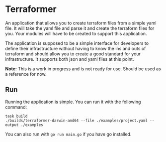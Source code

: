 # Terraformer

An application that allows you to create terraform files from a simple yaml file. It will take the 
yaml file and parse it and create the terraform files for you. Your modules will have to be created
to support this application.  

The application is supposed to be a simple interface for developers to define their infrastructure
without having to know the ins and outs of terraform and should allow you to create a good standard
for your infrastructure. It supports both json and yaml files at this point.  

**Note:** This is a work in progress and is not ready for use. Should be used as a reference for now.

## Run

Running the application is simple. You can run it with the following command:

```shell
task build
./builds/terraformer-darwin-amd64 --file ./examples/project.yaml --output ./examples
```

You can also run with `go run main.go` if you have go installed.
